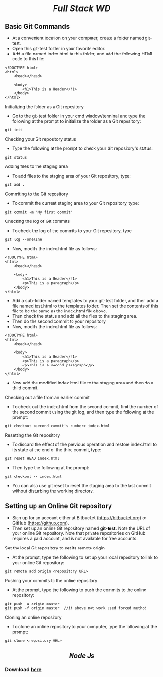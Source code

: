 <h1 align=center><b><i>Full Stack WD</i></b></h1>

## Basic Git Commands
- At a convenient location on your computer, create a folder named git-test.
- Open this git-test folder in your favorite editor.
- Add a file named index.html to this folder, and add the following HTML code to this file:

```
<!DOCTYPE html>
<html>
    <head></head>

    <body>
        <h1>This is a Header</h1>
    </body>
</html>
```
Initializing the folder as a Git repository

- Go to the git-test folder in your cmd window/terminal and type the following at the prompt to initialize the folder as a Git repository:

```
git init
```

Checking your Git repository status
- Type the following at the prompt to check your Git repository's status:

```
git status
```

Adding files to the staging area

- To add files to the staging area of your Git repository, type:

```
git add .
```

Commiting to the Git repository

- To commit the current staging area to your Git repository, type:

```
git commit -m "My first commit"
```

Checking the log of Git commits

- To check the log of the commits to your Git repository, type

```
git log --oneline
```

- Now, modify the index.html file as follows:

```
<!DOCTYPE html>
<html>
    <head></head>

    <body>
        <h1>This is a Header</h1>
        <p>This is a paragraph</p>
    </body>
</html>
```

- Add a sub-folder named templates to your git-test folder, and then add a file named test.html to the templates folder. Then set the contents of this file to be the same as the index.html file above.
- Then check the status and add all the files to the staging area.
- Then do the second commit to your repository
- Now, modify the index.html file as follows:

```
<!DOCTYPE html>
<html>
    <head></head>

    <body>
        <h1>This is a Header</h1>
        <p>This is a paragraph</p>
        <p>This is a second paragraph</p>
    </body>
</html>
```
- Now add the modified index.html file to the staging area and then do a third commit.

Checking out a file from an earlier commit
- To check out the index.html from the second commit, find the number of the second commit using the git log, and then type the following at the prompt:

```
git checkout <second commit's number> index.html
```

Resetting the Git repository
- To discard the effect of the previous operation and restore index.html to its state at the end of the third commit, type:

```
git reset HEAD index.html
```
- Then type the following at the prompt:

```
git checkout -- index.html
```

- You can also use git reset to reset the staging area to the last commit without disturbing the working directory.

## Setting up an Online Git repository
- Sign up for an account either at Bitbucket (https://bitbucket.org) or GitHub (https://github.com).
- Then set up an online Git repository named **git-test.** Note the URL of your online Git repository. Note that private repositories on GitHub requires a paid account, and is not available for free accounts.

Set the local Git repository to set its remote origin

- At the prompt, type the following to set up your local repository to link to your online Git repository:

```
git remote add origin <repository URL>
```

Pushing your commits to the online repository

- At the prompt, type the following to push the commits to the online repository:
```
git push -u origin master
git push -f origin master  //if above not work used forced method
```
Cloning an online repository

- To clone an online repository to your computer, type the following at the prompt:

```
git clone <repository URL>
```

<h2 align=center><b><i>Node Js</i></b></h2>

### Download [here](https://nodejs.org/en/download/) 
